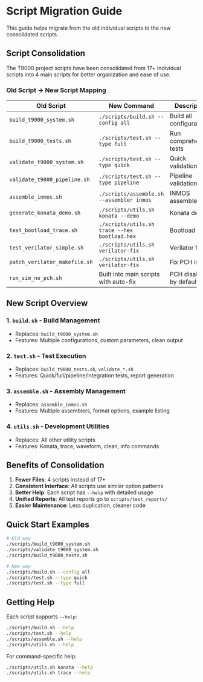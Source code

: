 # Script Migration Guide

This guide helps migrate from the old individual scripts to the new consolidated scripts.

## Script Consolidation

The T9000 project scripts have been consolidated from 17+ individual scripts into 4 main scripts for better organization and ease of use.

### Old Script → New Script Mapping

| Old Script | New Command | Description |
|------------|-------------|-------------|
| `build_t9000_system.sh` | `./scripts/build.sh --config all` | Build all configurations |
| `build_t9000_tests.sh` | `./scripts/test.sh --type full` | Run comprehensive tests |
| `validate_t9000_system.sh` | `./scripts/test.sh --type quick` | Quick validation |
| `validate_t9000_pipeline.sh` | `./scripts/test.sh --type pipeline` | Pipeline validation |
| `assemble_inmos.sh` | `./scripts/assemble.sh --assembler inmos` | INMOS assembler |
| `generate_konata_demo.sh` | `./scripts/utils.sh konata --demo` | Konata demo |
| `test_bootload_trace.sh` | `./scripts/utils.sh trace --hex bootload.hex` | Bootload trace |
| `test_verilator_simple.sh` | `./scripts/utils.sh verilator-fix` | Verilator fixes |
| `patch_verilator_makefile.sh` | `./scripts/utils.sh verilator-fix` | Fix PCH issues |
| `run_sim_no_pch.sh` | Built into main scripts with auto-fix | PCH disabled by default |

## New Script Overview

### 1. `build.sh` - Build Management
- Replaces: `build_t9000_system.sh`
- Features: Multiple configurations, custom parameters, clean output

### 2. `test.sh` - Test Execution
- Replaces: `build_t9000_tests.sh`, `validate_*.sh`
- Features: Quick/full/pipeline/integration tests, report generation

### 3. `assemble.sh` - Assembly Management
- Replaces: `assemble_inmos.sh`
- Features: Multiple assemblers, format options, example listing

### 4. `utils.sh` - Development Utilities
- Replaces: All other utility scripts
- Features: Konata, trace, waveform, clean, info commands

## Benefits of Consolidation

1. **Fewer Files**: 4 scripts instead of 17+
2. **Consistent Interface**: All scripts use similar option patterns
3. **Better Help**: Each script has `--help` with detailed usage
4. **Unified Reports**: All test reports go to `scripts/test_reports/`
5. **Easier Maintenance**: Less duplication, cleaner code

## Quick Start Examples

```bash
# Old way
./scripts/build_t9000_system.sh
./scripts/validate_t9000_system.sh
./scripts/build_t9000_tests.sh

# New way
./scripts/build.sh --config all
./scripts/test.sh --type quick
./scripts/test.sh --type full
```

## Getting Help

Each script supports `--help`:
```bash
./scripts/build.sh --help
./scripts/test.sh --help
./scripts/assemble.sh --help
./scripts/utils.sh --help
```

For command-specific help:
```bash
./scripts/utils.sh konata --help
./scripts/utils.sh trace --help
```